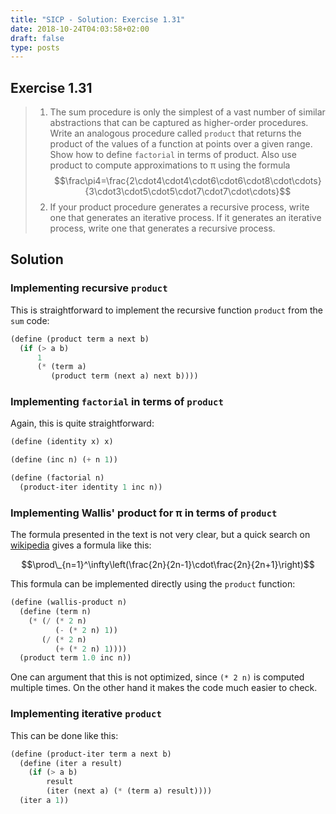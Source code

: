 ```yaml
---
title: "SICP - Solution: Exercise 1.31"
date: 2018-10-24T04:03:58+02:00
draft: false
type: posts
---
```


## Exercise 1.31

> 1. The sum procedure is only the simplest of a vast number of similar abstractions that can be captured as higher-order procedures. Write an analogous procedure called `product` that returns the product of the values of a function at points over a given range. Show how to define `factorial` in terms of product. Also use product to compute approximations to π using the formula
>    $$\frac\pi4=\frac{2\cdot4\cdot4\cdot6\cdot6\cdot8\cdot\cdots}{3\cdot3\cdot5\cdot5\cdot7\cdot7\cdot\cdots}$$
> 2. If your product procedure generates a recursive process, write one that generates an iterative process. If it generates an iterative process, write one that generates a recursive process.

## Solution

### Implementing recursive `product`

This is straightforward to implement the recursive function `product` from the `sum` code:

```scheme
(define (product term a next b)
  (if (> a b)
      1
      (* (term a)
         (product term (next a) next b))))
```

### Implementing `factorial` in terms of `product`

Again, this is quite straightforward:

```scheme
(define (identity x) x)

(define (inc n) (+ n 1))

(define (factorial n)
  (product-iter identity 1 inc n))
```

### Implementing Wallis' product for π in terms of `product`

The formula presented in the text is not very clear, but a quick search on [wikipedia](https://en.wikipedia.org/wiki/Wallis_product) gives a formula like this:

$$\prod\_{n=1}^\infty\left(\frac{2n}{2n-1}\cdot\frac{2n}{2n+1}\right)$$

This formula can be implemented directly using the `product` function:

```scheme
(define (wallis-product n)
  (define (term n)
    (* (/ (* 2 n)
          (- (* 2 n) 1))
       (/ (* 2 n)
          (+ (* 2 n) 1))))
  (product term 1.0 inc n))
```

One can argument that this is not optimized, since `(* 2 n)` is computed multiple times. On the other hand it makes the code much easier to check.

### Implementing iterative `product`

This can be done like this:

```scheme
(define (product-iter term a next b)
  (define (iter a result)
    (if (> a b)
        result
        (iter (next a) (* (term a) result))))
  (iter a 1))
```
